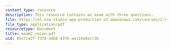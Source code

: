 ```yaml
---
content_type: resource
description: This resource contains an exam with three questions.
file: https://ol-ocw-studio-app-production.s3.amazonaws.com/courses/2-003j-dynamics-and-control-i-spring-2007/85c7ca2ff3784db8437baa11da0acc3b_exam2_recon.pdf
file_type: application/pdf
resourcetype: Document
title: exam2_recon.pdf
uid: 85c7ca2f-f378-4db8-437b-aa11da0acc3b
---
```

